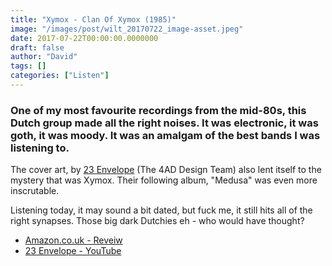 ```yaml
---
title: "Xymox - Clan Of Xymox (1985)"
image: "/images/post/wilt_20170722_image-asset.jpeg"
date: 2017-07-22T00:00:00.0000000
draft: false
author: "David"
tags: []
categories: ["Listen"]
---
```

### One of my most favourite recordings from the mid-80s, this Dutch group made all the right noises. It was electronic, it was goth, it was moody. It was an amalgam of the best bands I was listening to.

 The cover art, by [23 Envelope](https://nz.pinterest.com/aion1965/23-envelope-vaughan-oliver/?lp=true) (The 4AD Design Team) also lent itself to the mystery that was Xymox. Their following album, "Medusa" was even more inscrutable.

 Listening today, it may sound a bit dated, but fuck me, it still hits all of the right synapses. Those big dark Dutchies eh - who would have thought?

-  [Amazon.co.uk - Reveiw](https://www.amazon.co.uk/Clan-Xymox/dp/B000026YFC/ref=sr_1_3?s=music&amp;ie=UTF8&amp;qid=1500696397&amp;sr=1-3&amp;keywords=clan+of+xymox)
-  [23 Envelope - YouTube](https://www.youtube.com/watch?v=bDLvh2R8Qy0)